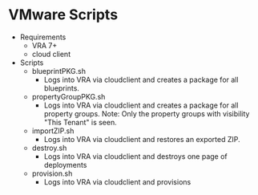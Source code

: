 # VMware Scripts

- Requirements
  - VRA 7+ 
  - cloud client
- Scripts
  - blueprintPKG.sh
    - Logs into VRA via cloudclient and creates a package for all blueprints. 
  - propertyGroupPKG.sh
    - Logs into VRA via cloudclient and creates a package for all property groups. Note: Only the property groups with visibility "This Tenant" is seen.
  - importZIP.sh
    - Logs into VRA via cloudclient and restores an exported ZIP.
  - destroy.sh
    - Logs into VRA via cloudclient and destroys one page of deployments
  - provision.sh
    - Logs into VRA via cloudclient and provisions